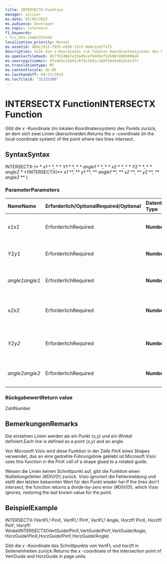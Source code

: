```yaml
---
title: INTERSECTX-Funktion
manager: soliver
ms.date: 03/09/2015
ms.audience: Developer
ms.topic: reference
f1_keywords:
- Vis_DSS.chm82251444
localization_priority: Normal
ms.assetid: d8dc1915-f055-e858-1323-9e8c1cb7f2f1
description: Gibt die x-Koordinate (im lokalen Koordinatensystem) des Punkts zurück, an dem sich zwei Linien überschneiden.
ms.openlocfilehash: 857f81d667e33ad9ce79405ef5d59874903098e6
ms.sourcegitcommit: 8fe462c32b91c87911942c188f3445e85a54137c
ms.translationtype: MT
ms.contentlocale: de-DE
ms.lasthandoff: 04/23/2019
ms.locfileid: "32335308"
---
```

# <a name="intersectx-function"></a><span data-ttu-id="d44c0-103">INTERSECTX Function</span><span class="sxs-lookup"><span data-stu-id="d44c0-103">INTERSECTX Function</span></span>

<span data-ttu-id="d44c0-104">Gibt die *x* -Koordinate (im lokalen Koordinatensystem) des Punkts zurück, an dem sich zwei Linien überschneiden.</span><span class="sxs-lookup"><span data-stu-id="d44c0-104">Returns the  *x*  -coordinate (in the local coordinate system) of the point where two lines intersect.</span></span> 
  
## <a name="syntax"></a><span data-ttu-id="d44c0-105">Syntax</span><span class="sxs-lookup"><span data-stu-id="d44c0-105">Syntax</span></span>

<span data-ttu-id="d44c0-106">INTERSECTX-(\* \* *x1* \* \*, \* \* *Y1* \* \*, \* \* *angle1* \* \*, \* \* *x2* \* \*, \* \* *Y2* \* \*, \* \* *angle2* \* \*)</span><span class="sxs-lookup"><span data-stu-id="d44c0-106">INTERSECTX(\*\* *x1* \*\*, \*\* *y1* \*\*, \*\* *angle1* \*\*, \*\* *x2* \*\*, \*\* *y2* \*\*, \*\* *angle2* \*\* )</span></span> 
  
### <a name="parameters"></a><span data-ttu-id="d44c0-107">Parameter</span><span class="sxs-lookup"><span data-stu-id="d44c0-107">Parameters</span></span>

|<span data-ttu-id="d44c0-108">**Name**</span><span class="sxs-lookup"><span data-stu-id="d44c0-108">**Name**</span></span>|<span data-ttu-id="d44c0-109">**Erforderlich/Optional**</span><span class="sxs-lookup"><span data-stu-id="d44c0-109">**Required/Optional**</span></span>|<span data-ttu-id="d44c0-110">**Datentyp**</span><span class="sxs-lookup"><span data-stu-id="d44c0-110">**Data Type**</span></span>|<span data-ttu-id="d44c0-111">**Beschreibung**</span><span class="sxs-lookup"><span data-stu-id="d44c0-111">**Description**</span></span>|
|:-----|:-----|:-----|:-----|
| <span data-ttu-id="d44c0-112">_x1_</span><span class="sxs-lookup"><span data-stu-id="d44c0-112">_x1_</span></span> <br/> |<span data-ttu-id="d44c0-113">Erforderlich</span><span class="sxs-lookup"><span data-stu-id="d44c0-113">Required</span></span>  <br/> |<span data-ttu-id="d44c0-114">**Number**</span><span class="sxs-lookup"><span data-stu-id="d44c0-114">**Number**</span></span> <br/> |<span data-ttu-id="d44c0-115">Die _x_-Koordinate eines Punkts in der ersten Leitung.</span><span class="sxs-lookup"><span data-stu-id="d44c0-115">The  _x_-coordinate of a point on the first line.</span></span>  <br/> |
| <span data-ttu-id="d44c0-116">_Y1_</span><span class="sxs-lookup"><span data-stu-id="d44c0-116">_y1_</span></span> <br/> |<span data-ttu-id="d44c0-117">Erforderlich</span><span class="sxs-lookup"><span data-stu-id="d44c0-117">Required</span></span>  <br/> |<span data-ttu-id="d44c0-118">**Number**</span><span class="sxs-lookup"><span data-stu-id="d44c0-118">**Number**</span></span> <br/> |<span data-ttu-id="d44c0-119">Die _y_-Koordinate eines Punkts in der ersten Leitung.</span><span class="sxs-lookup"><span data-stu-id="d44c0-119">The  _y_-coordinate of a point on the first line.</span></span>  <br/> |
| <span data-ttu-id="d44c0-120">_angle1_</span><span class="sxs-lookup"><span data-stu-id="d44c0-120">_angle1_</span></span> <br/> |<span data-ttu-id="d44c0-121">Erforderlich</span><span class="sxs-lookup"><span data-stu-id="d44c0-121">Required</span></span>  <br/> |<span data-ttu-id="d44c0-122">**Number**</span><span class="sxs-lookup"><span data-stu-id="d44c0-122">**Number**</span></span> <br/> | <span data-ttu-id="d44c0-123">Der Wert der Zelle Winkel für die erste Linie.</span><span class="sxs-lookup"><span data-stu-id="d44c0-123">The value of the Angle cell for the first line.</span></span>  <br/> |
| <span data-ttu-id="d44c0-124">_x2_</span><span class="sxs-lookup"><span data-stu-id="d44c0-124">_x2_</span></span> <br/> |<span data-ttu-id="d44c0-125">Erforderlich</span><span class="sxs-lookup"><span data-stu-id="d44c0-125">Required</span></span>  <br/> |<span data-ttu-id="d44c0-126">**Number**</span><span class="sxs-lookup"><span data-stu-id="d44c0-126">**Number**</span></span> <br/> |<span data-ttu-id="d44c0-127">Die _x_-Koordinate eines Punkts in der zweiten Reihe.</span><span class="sxs-lookup"><span data-stu-id="d44c0-127">The  _x_-coordinate of a point on the second line.</span></span>  <br/> |
| <span data-ttu-id="d44c0-128">_Y2_</span><span class="sxs-lookup"><span data-stu-id="d44c0-128">_y2_</span></span> <br/> |<span data-ttu-id="d44c0-129">Erforderlich</span><span class="sxs-lookup"><span data-stu-id="d44c0-129">Required</span></span>  <br/> |<span data-ttu-id="d44c0-130">**Number**</span><span class="sxs-lookup"><span data-stu-id="d44c0-130">**Number**</span></span> <br/> |<span data-ttu-id="d44c0-131">Die _y_-Koordinate eines Punkts in der zweiten Leitung.</span><span class="sxs-lookup"><span data-stu-id="d44c0-131">The  _y_-coordinate of a point on the second line.</span></span>  <br/> |
| <span data-ttu-id="d44c0-132">_angle2_</span><span class="sxs-lookup"><span data-stu-id="d44c0-132">_angle2_</span></span> <br/> |<span data-ttu-id="d44c0-133">Erforderlich</span><span class="sxs-lookup"><span data-stu-id="d44c0-133">Required</span></span>  <br/> |<span data-ttu-id="d44c0-134">**Number**</span><span class="sxs-lookup"><span data-stu-id="d44c0-134">**Number**</span></span> <br/> |<span data-ttu-id="d44c0-135">Der Wert der Zelle Winkel für die zweite Linie.</span><span class="sxs-lookup"><span data-stu-id="d44c0-135">The value of the Angle cell for the second line.</span></span>  <br/> |
   
### <a name="return-value"></a><span data-ttu-id="d44c0-136">Rückgabewert</span><span class="sxs-lookup"><span data-stu-id="d44c0-136">Return value</span></span>

<span data-ttu-id="d44c0-137">Zahl</span><span class="sxs-lookup"><span data-stu-id="d44c0-137">Number</span></span>
  
## <a name="remarks"></a><span data-ttu-id="d44c0-138">Bemerkungen</span><span class="sxs-lookup"><span data-stu-id="d44c0-138">Remarks</span></span>

<span data-ttu-id="d44c0-139">Die einzelnen Linien werden als ein Punkt (*x,y*) und ein Winkel definiert.</span><span class="sxs-lookup"><span data-stu-id="d44c0-139">Each line is defined as a point (*x,y*) and an angle.</span></span> 
  
<span data-ttu-id="d44c0-140">Von Microsoft Visio wird diese Funktion in der Zelle PinX eines Shapes verwendet, das an eine gedrehte Führungslinie geklebt ist.</span><span class="sxs-lookup"><span data-stu-id="d44c0-140">Microsoft Visio uses this function in the PinX cell of a shape glued to a rotated guide.</span></span> 
  
<span data-ttu-id="d44c0-141">Weisen die Linien keinen Schnittpunkt auf, gibt die Funktion einen Nullteilungsfehler (#DIV/0!) zurück. Visio ignoriert die Fehlermeldung und stellt den letzten bekannten Wert für den Punkt wieder her.</span><span class="sxs-lookup"><span data-stu-id="d44c0-141">If the lines don't intersect, the function returns a divide-by-zero error (#DIV/0!), which Visio ignores, restoring the last known value for the point.</span></span> 
  
## <a name="example"></a><span data-ttu-id="d44c0-142">Beispiel</span><span class="sxs-lookup"><span data-stu-id="d44c0-142">Example</span></span>

<span data-ttu-id="d44c0-143">INTERSECTX-(VertFL! PinX, VertFL! PinY, VertFL! Angle, Horzfl! PinX, Horzfl! PinY, Horzfl! Winkel</span><span class="sxs-lookup"><span data-stu-id="d44c0-143">INTERSECTX(VertGuide!PinX,VertGuide!PinY,VertGuide!Angle, HorzGuide!PinX,HorzGuide!PinY,HorzGuide!Angle)</span></span> 
  
<span data-ttu-id="d44c0-144">Gibt die *x* -Koordinate des Schnittpunkts von VertFL und horzfl in Seiteneinheiten zurück.</span><span class="sxs-lookup"><span data-stu-id="d44c0-144">Returns the  *x*  -coordinate of the intersection point of VertGuide and HorzGuide in page units.</span></span> 
  

